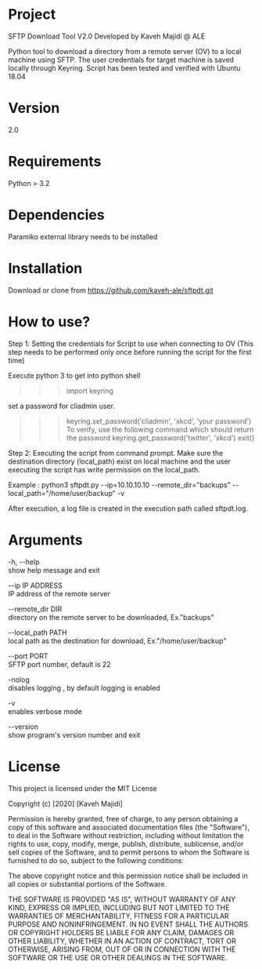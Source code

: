 # Project

SFTP Download Tool V2.0
Developed by Kaveh Majidi @ ALE

Python tool to download a directory from a remote server (OV) to a local machine using SFTP.
The user credentials for target machine is saved locally through Keyring.
Script has been tested and verified with Ubuntu 18.04

# Version

2.0

# Requirements

Python > 3.2

# Dependencies

Paramiko external library needs to be installed

# Installation

Download or clone from https://github.com/kaveh-ale/sftpdt.git

#  How to use?

Step 1: Setting the credentials for Script to use when connecting to OV (This step needs to be performed only once before running the script for the first time)

Execute python 3 to get into python shell

>>> import keyring

set a password for cliadmin user.
>>> keyring.set_password('cliadmin', 'xkcd', 'your password')
To verify, use the following command which should return the password
>>> keyring.get_password('twitter', 'xkcd')
>>>exit()

Step 2: Executing the script from command prompt. Make sure the destination directory (local_path) exist on local machine and the user executing the script has write permission on the local_path.

Example : python3 sftpdt.py --ip=10.10.10.10  --remote_dir="backups" --local_path="/home/user/backup" -v

After execution, a log file is created in the execution path called sftpdt.log.

# Arguments

  -h, --help           
  show help message and exit

  --ip IP ADDRESS      
  IP address of the remote server

  --remote_dir DIR     
  directory on the remote server to be downloaded, Ex."backups"

  --local_path PATH    
  local path as the destination for download, Ex."/home/user/backup"

  --port PORT          
  SFTP port number, default is 22

  -nolog               
  disables logging , by default logging is enabled

  -v                   
  enables verbose mode

  --version            
  show program's version number and exit


# License

This project is licensed under the MIT License

Copyright (c) [2020] [Kaveh Majidi]

Permission is hereby granted, free of charge, to any person obtaining a copy
of this software and associated documentation files (the "Software"), to deal
in the Software without restriction, including without limitation the rights
to use, copy, modify, merge, publish, distribute, sublicense, and/or sell
copies of the Software, and to permit persons to whom the Software is
furnished to do so, subject to the following conditions:

The above copyright notice and this permission notice shall be included in all
copies or substantial portions of the Software.

THE SOFTWARE IS PROVIDED "AS IS", WITHOUT WARRANTY OF ANY KIND, EXPRESS OR
IMPLIED, INCLUDING BUT NOT LIMITED TO THE WARRANTIES OF MERCHANTABILITY,
FITNESS FOR A PARTICULAR PURPOSE AND NONINFRINGEMENT. IN NO EVENT SHALL THE
AUTHORS OR COPYRIGHT HOLDERS BE LIABLE FOR ANY CLAIM, DAMAGES OR OTHER
LIABILITY, WHETHER IN AN ACTION OF CONTRACT, TORT OR OTHERWISE, ARISING FROM,
OUT OF OR IN CONNECTION WITH THE SOFTWARE OR THE USE OR OTHER DEALINGS IN THE
SOFTWARE.
